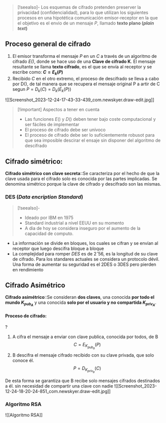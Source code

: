 > [!seealso]-
>  Los esquemas de cifrado pretenden preserver la privacidad (confidencialidad), para lo que utilizan los siguientes procesos en una hipotética comunicación emisor-receptor en la que el objetivo es el envio de un mensaje *P*, llamado **texto plano (*plain text*)** 

## Proceso general de cifrado
1. El emisor transforma el mensaje *P* en un *C* a través de un algoritmo de cifrado *E()*, donde se hace uso de una **Clave de cifrado K**. El mensaje resultante se llama **texto cifrado**, es el que se envía al receptor y se escribe como: **$C= E_k(P)$**
2. Recibido *C* en el otro extremo, el proceso de descifrado se lleva a cabo por D(), de tal manera que se recupera el mensaje original P a artir de C segun $P=D_k(C)=D_k(E_k(P))$

![[Screenshot_2023-12-24-17-43-33-439_com.newskyer.draw-edit.jpg]] <!--SR:!2000-01-01,1,250!2024-01-12,4,270!2000-01-01,1,250-->

> [!important] Aspectos a tener en cuenta
> - Las funciones $E()$ y $D()$ deben tener bajo coste computacional y ser fáciles de implementar
> - El proceso de cifrado debe ser unívoco
> - El proceso de cifrado debe ser lo suficientemente robusot para que sea imposible descirar el ensaje sin disponer del algoritmo de descifrado

## Cifrado simétrico:

**Cifrado simétrico con clave secreta**::Se caracteriza por el hecho de que la clave usada para el cifrado solo es conocida por las partes implicadas. Se denomina simétrico porque la clave de cifrado y descifrado son las mismas. <!--SR:!2024-02-03,6,250-->

### DES (*Data encription Standard*)

> [!seealso]-
> - Ideado por IBM en 1975
> - Standard industrial a nivel EEUU en su momento
> - A dia de hoy se considera inseguro por el aumento de la capacidad de computo.

- La información se divide en bloques, los cuales se cifran y se envían al receptor que luego descifra bloque a bloque
- La complejidad para romper *DES* es de $2ˆ{56}$, es la longitud de su clave de cifrado. Para los standares actuales se considera un protocolo dévil. Una forma de aumentar su seguridad es el 2DES o 3DES pero pierden en rendimiento

## Cifrado Asimétrico

**Cifrado asimétrico**::Se consideran **dos claves**, una conocida **por todo el mundo $K_{pub_A}$** y una conocida **solo por el usuario y no compartida $K_{priv_A}$**. <!--SR:!2024-02-12,15,290-->

#### Proceso de cifrado:
?
1. A cifra el mensaje a enviar con clave publica, conocida por todos, de B $$C=E_{K_{pub_B}}(P)$$
2. B descifra el mensaje cifrado recibido con su clave privada, que solo conoce él. $$P=D_{K_{priv_B}}(C)$$

De esta forma se garantiza que B recibe solo mensajes cifrados destinados a él. sin necesidad de compartir una clave con nadie
![[Screenshot_2023-12-24-18-20-24-851_com.newskyer.draw-edit.jpg]]

### Algoritmo RSA
![[Algoritmo RSA]]